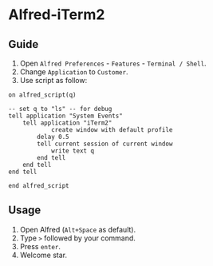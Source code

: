 # Alfred-iTerm2

## Guide

1. Open `Alfred Preferences` - `Features` - `Terminal / Shell`.
2. Change `Application` to `Customer`.
3. Use script as follow:

```applescript
on alfred_script(q)

-- set q to "ls" -- for debug
tell application "System Events"
    tell application "iTerm2"
    		create window with default profile
		delay 0.5
		tell current session of current window
			write text q
		end tell
	end tell
end tell

end alfred_script
```

## Usage

1. Open Alfred (`Alt+Space` as default).
2. Type `>` followed by your command.
3. Press `enter`.
4. Welcome star.
